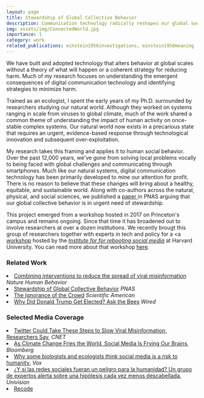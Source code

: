 ```yaml
---
layout: page
title: Stewardship of Global Collective Behavior
description: Communication technology radically reshapes our global social network. How do we ensure these changes will lead towards a sustainable, equitable and healthy world?
img: assets/img/ConnectedWorld.jpg
importance: 1
category: work
related_publications: einstein1956investigations, einstein1950meaning
---
```



We have built and adopted technology that alters behavior at global scales without a theory of what will happen or a coherent strategy for reducing harm. Much of my research focuses on understanding the emergent consequences of digital communication technology and identifying strategies to minimize harm.

Trained as an ecologist, I spent the early years of my Ph.D. surrounded by researchers studying our natural world. Although they worked on systems ranging in scale from viruses to global climate, much of the work shared a common theme of understanding the impact of human activity on once-stable complex systems. Our natural world now exists in a precarious state that requires an urgent, evidence-based response through technological innovation and subsequent over-exploitation.

My research takes this framing and applies it to human social behavior. Over the past 12,000 years, we've gone from solving local problems vocally to being faced with global challenges and communicating through smartphones. Much like our natural systems, digital communication technology has been primarily developed to mine our attention for profit. There is no reason to believe that these changes will bring about a healthy, equitable, and sustainable world. Along with co-authors across the natural, physical, and social sciences, we published a <a href="https://www.pnas.org/doi/10.1073/pnas.2025764118"> paper </a> in PNAS arguing that our global collective behavior is in urgent need of stewardship.

This project emerged from a workshop hosted in 2017 on Princeton's campus and remains ongoing. Since that time it has broadened out to involve researchers at over a dozen institutions. We recently brougt this group of researchers together with experts in tech and policy for a <a  <a href="https://cyber.harvard.edu/story/2021-12/social-media-crisis-discipline"> workshop</a> hosted by the <a href="https://cyber.harvard.edu/programs/institute-rebooting-social-media"><i>Institute for for rebooting social media</i></a> at Harvard University. You can read more about that workshop <a href="https://medium.com/rebooting-social-media/social-media-as-a-crisis-discipline-c0ea4dae374a">here</a>.


<h3>Related Work</h3>
<li><a href="https://www.nature.com/articles/s41562-022-01388-6">Combining interventions to reduce the spread of viral misinformation</a> <i>Nature Human Behavior</i></li>
<li><a href="https://www.pnas.org/doi/10.1073/pnas.2025764118">Stewardship of Global Collective Behavior</a> <i>PNAS</i></li>
<li><a href="https://blogs.scientificamerican.com/observations/the-ignorance-of-the-crowd/">The Ignorance of the Crowd</a> <i>Scientific American</i></li>
<li><a href="https://www.wired.com/2016/12/donald-trump-get-elected-ask-bees/">Why Did Donald Trump Get Elected? Ask the Bees</a> <i>Wired</i></li>


<h3>Selected Media Coverage</h3>
<li><a href="https://www.cnet.com/news/misinformation/twitter-could-take-these-steps-to-slow-viral-misinformation-researchers-say/#ftag=CAD590a51e">Twitter Could Take These Steps to Slow Viral Misinformation, Researchers Say</a>, <i>CNET</i></li>
<li><a href="https://www.bnnbloomberg.ca/as-climate-change-fries-the-world-social-media-is-frying-our-brains-1.1623057">As Climate Change Fries the World, Social Media Is Frying Our Brains</a>, <i>Bloomberg</i>
<li><a href="https://www.vox.com/recode/2021/6/26/22550981/carl-bergstrom-joe-bak-coleman-biologists-ecologists-social-media-risk-humanity-research-academics">Why some biologists and ecologists think social media is a risk to humanity</a>, <i>Vox</i></li>
<li><a href="https://www.univision.com/noticias/salud/cuales-son-peligros-redes-sociales">¿Y si las redes sociales fueran un peligro para la humanidad? Un grupo de expertos alerta sobre una hipótesis cada vez menos descabellada</a>, <i>Univision</i></li>
<li><a href="https://podcasts.apple.com/us/podcast/how-social-media-threatens-humanity/id1479107698?i=1000528837796">Recode</a>
